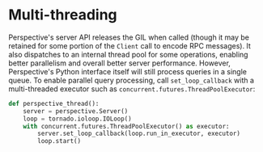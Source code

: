 # Multi-threading

Perspective's server API releases the GIL when called (though it may be retained
for some portion of the `Client` call to encode RPC messages). It also
dispatches to an internal thread pool for some operations, enabling better
parallelism and overall better server performance. However, Perspective's Python
interface itself will still process queries in a single queue. To enable
parallel query processing, call `set_loop_callback` with a multi-threaded
executor such as `concurrent.futures.ThreadPoolExecutor`:

```python
def perspective_thread():
    server = perspective.Server()
    loop = tornado.ioloop.IOLoop()
    with concurrent.futures.ThreadPoolExecutor() as executor:
        server.set_loop_callback(loop.run_in_executor, executor)
        loop.start()
```
